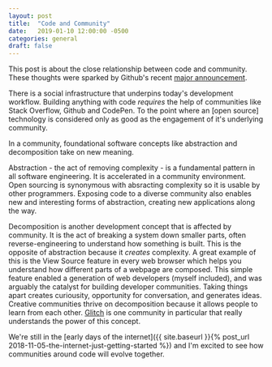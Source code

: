 ```yaml
---
layout: post
title:  "Code and Community"
date:   2019-01-10 12:00:00 -0500
categories: general
draft: false
---
```


This post is about the close relationship between code and community. These thoughts were sparked by Github's recent [major announcement](https://blog.github.com/2019-01-07-new-year-new-github/).

There is a social infrastructure that underpins today's development workflow. Building anything with code _requires_ the help of communities like Stack Overflow, Github and CodePen. To the point where an [open source] technology is considered only as good as the engagement of it's underlying community.

In a community, foundational software concepts like abstraction and decomposition take on new meaning. 

Abstraction - the act of removing complexity - is a fundamental pattern in all software engineering. It is accelerated in a community environment. Open sourcing is synonymous with absracting complexity so it is usable by other programmers. Exposing code to a diverse community also enables new and interesting forms of abstraction, creating new applications along the way.

Decomposition is another development concept that is affected by community. It is the act of breaking a system down smaller parts, often reverse-engineering to understand how something is built. This is the opposite of abstraction because it _creates_ complexity. A great example of this is the View Source feature in every web browser which helps you understand how different parts of a webpage are composed. This simple feature enabled a generation of web developers (myself included), and was arguably the catalyst for building developer communities. Taking things apart creates curiousity, opportunity for conversation, and generates ideas. Creative communities thrive on decomposition because it allows people to learn from each other. [Glitch](www.glitch.com) is one community in particular that really understands the power of this concept.

We're still in the [early days of the internet]({{ site.baseurl }}{% post_url 2018-11-05-the-internet-just-getting-started %}) and I'm excited to see how communities around code will evolve together.